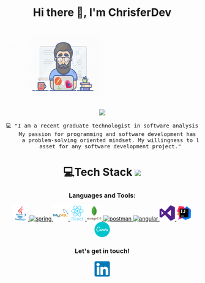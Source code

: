 <h1 align="center"> Hi there 👋, I'm ChrisferDev</h1>
<a target="_blank" href="https://www.ferchris82.gr"><img src="https://github.com/ferchris82/ferchris82/blob/main/Portada.gif" width="300" height="200"/></a>
<p align="center">
	<a href="https://github.com/Bouaskaoun">
		<img src="https://readme-typing-svg.herokuapp.com/?lines=Software+Analyst+And+Developer;Full-Stack+Java+Developer;Spring%20|%20Angular%20|%20Mysql;Always%20developing%20my%20skills&center=true&width=380&height=45">
	</a>
</p>

<pre align="center">
💻 "I am a recent graduate technologist in software analysis and development with a comprehensive focus on Java.
    My passion for programming and software development has led me to acquire solid technical skills and develop
     a problem-solving oriented mindset. My willingness to learn and my ability to work in teams make me a valuable 
     asset for any software development project."
</pre>

<div align="center">
    <h1> 💻Tech Stack <img src="https://media2.giphy.com/media/QssGEmpkyEOhBCb7e1/giphy.gif?cid=ecf05e47a0n3gi1bfqntqmob8g9aid1oyj2wr3ds3mg700bl&rid=giphy.gif" width="32px"></h1>
</div>

<div align="center">
    <h3 align="center">Languages and Tools:</h3>
    <p align="center">
        <a href="https://www.java.com" target="_blank" rel="noreferrer">
            <img src="https://raw.githubusercontent.com/devicons/devicon/master/icons/java/java-original.svg" alt="java" width="40" height="40"/>
        </a>
        <a href="https://spring.io/" target="_blank" rel="noreferrer">
            <img src="https://www.vectorlogo.zone/logos/springio/springio-icon.svg" alt="spring" width="40" height="40"/>
        </a>
        <a href="https://www.mysql.com/" target="_blank" rel="noreferrer">
            <img src="https://raw.githubusercontent.com/devicons/devicon/master/icons/mysql/mysql-original-wordmark.svg" alt="mysql" width="40" height="40"/>
        </a>
        <a href="https://reactjs.org/" target="_blank" rel="noreferrer">
            <img src="https://raw.githubusercontent.com/devicons/devicon/master/icons/react/react-original-wordmark.svg" alt="react" width="40" height="40"/>
        </a>
        <a href="https://www.mongodb.com/" target="_blank" rel="noreferrer">
            <img src="https://raw.githubusercontent.com/devicons/devicon/master/icons/mongodb/mongodb-original-wordmark.svg" alt="mongodb" width="40" height="40"/>
        </a>
        <a href="https://postman.com" target="_blank" rel="noreferrer">
            <img src="https://www.vectorlogo.zone/logos/getpostman/getpostman-icon.svg" alt="postman" width="40" height="40"/>
        </a>
        <a href="https://angular.io/" target="_blank" rel="noreferrer">
            <img src="https://angular.io/assets/images/logos/angular/angular.svg" alt="angular" width="40" height="40"/>
        </a>
        <a href="https://code.visualstudio.com/" target="_blank" rel="noreferrer">
            <img src="https://raw.githubusercontent.com/devicons/devicon/master/icons/visualstudio/visualstudio-plain.svg" alt="visualstudio" width="40" height="40"/>
        </a>
        <a href="https://www.jetbrains.com/idea/" target="_blank" rel="noreferrer">
            <img src="https://raw.githubusercontent.com/devicons/devicon/master/icons/intellij/intellij-original.svg" alt="intellij" width="40" height="40"/>
        </a>
        <a href="https://www.canva.com/" target="_blank" rel="noreferrer">
            <img src="https://raw.githubusercontent.com/devicons/devicon/master/icons/canva/canva-original.svg" alt="canva" width="40" height="40"/>
        </a>
    </p>
</div>
<div align="center">
  <h3><b>Let's get in touch!</b></h3>
  <a href="https://www.linkedin.com/in/christian-rojas-8a352062" target="_blank">	
    <img align="center" alt="LinkedIn" width="40px" src="https://github.com/ferchris82/ferchris82/blob/main/linkedin.png" />
  </a>
</div>


